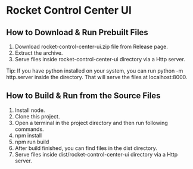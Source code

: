 # Rocket Control Center UI

## How to Download & Run Prebuilt Files

1. Download rocket-control-center-ui.zip file from Release page.
2. Extract the archive.
3. Serve files inside rocket-control-center-ui directory via a Http server.

Tip: If you have python installed on your system, you can run python -m http.server inside the directory. That will serve the files at localhost:8000.

## How to Build & Run from the Source Files

1. Install node.
2. Clone this project.
3. Open a terminal in the project directory and then run following commands.
4. npm install
5. npm run build
6. After build finished, you can find files in the dist directory.
7. Serve files inside dist/rocket-control-center-ui directory via a Http server.
